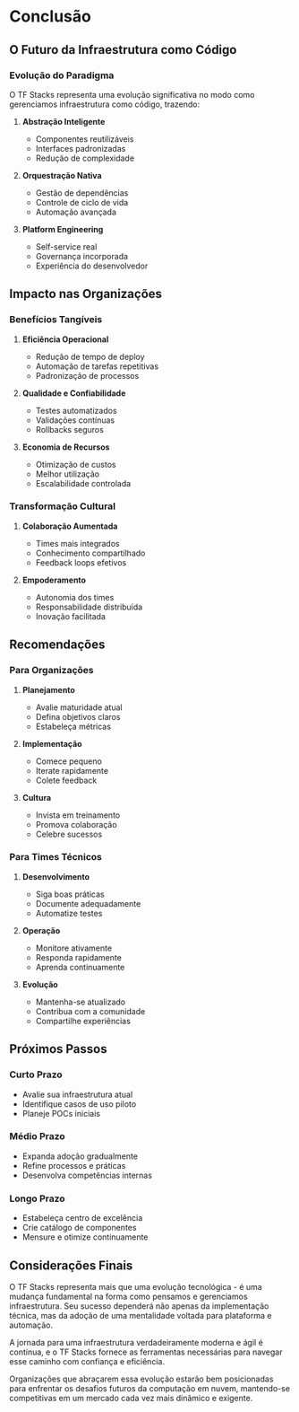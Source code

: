 # Conclusão

## O Futuro da Infraestrutura como Código

### Evolução do Paradigma
O TF Stacks representa uma evolução significativa no modo como gerenciamos infraestrutura como código, trazendo:

1. **Abstração Inteligente**
   - Componentes reutilizáveis
   - Interfaces padronizadas
   - Redução de complexidade

2. **Orquestração Nativa**
   - Gestão de dependências
   - Controle de ciclo de vida
   - Automação avançada

3. **Platform Engineering**
   - Self-service real
   - Governança incorporada
   - Experiência do desenvolvedor

## Impacto nas Organizações

### Benefícios Tangíveis

1. **Eficiência Operacional**
   - Redução de tempo de deploy
   - Automação de tarefas repetitivas
   - Padronização de processos

2. **Qualidade e Confiabilidade**
   - Testes automatizados
   - Validações contínuas
   - Rollbacks seguros

3. **Economia de Recursos**
   - Otimização de custos
   - Melhor utilização
   - Escalabilidade controlada

### Transformação Cultural

1. **Colaboração Aumentada**
   - Times mais integrados
   - Conhecimento compartilhado
   - Feedback loops efetivos

2. **Empoderamento**
   - Autonomia dos times
   - Responsabilidade distribuída
   - Inovação facilitada

## Recomendações

### Para Organizações

1. **Planejamento**
   - Avalie maturidade atual
   - Defina objetivos claros
   - Estabeleça métricas

2. **Implementação**
   - Comece pequeno
   - Iterate rapidamente
   - Colete feedback

3. **Cultura**
   - Invista em treinamento
   - Promova colaboração
   - Celebre sucessos

### Para Times Técnicos

1. **Desenvolvimento**
   - Siga boas práticas
   - Documente adequadamente
   - Automatize testes

2. **Operação**
   - Monitore ativamente
   - Responda rapidamente
   - Aprenda continuamente

3. **Evolução**
   - Mantenha-se atualizado
   - Contribua com a comunidade
   - Compartilhe experiências

## Próximos Passos

### Curto Prazo
- Avalie sua infraestrutura atual
- Identifique casos de uso piloto
- Planeje POCs iniciais

### Médio Prazo
- Expanda adoção gradualmente
- Refine processos e práticas
- Desenvolva competências internas

### Longo Prazo
- Estabeleça centro de excelência
- Crie catálogo de componentes
- Mensure e otimize continuamente

## Considerações Finais

O TF Stacks representa mais que uma evolução tecnológica - é uma mudança fundamental na forma como pensamos e gerenciamos infraestrutura. Seu sucesso dependerá não apenas da implementação técnica, mas da adoção de uma mentalidade voltada para plataforma e automação.

A jornada para uma infraestrutura verdadeiramente moderna e ágil é contínua, e o TF Stacks fornece as ferramentas necessárias para navegar esse caminho com confiança e eficiência.

Organizações que abraçarem essa evolução estarão bem posicionadas para enfrentar os desafios futuros da computação em nuvem, mantendo-se competitivas em um mercado cada vez mais dinâmico e exigente.